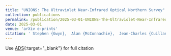 ```yaml
---
title: "UNIONS: The Ultraviolet Near-Infrared Optical Northern Survey"
collection: publications
permalink: /publication/2025-03-01-UNIONS-The-Ultraviolet-Near-Infrared-Optical-Northern-Survey
date: 2025-03-01
venue: 'arXiv e-prints'
citation: ' Stephen {Gwyn},  Alan {McConnachie},  Jean-Charles {Cuillandre},  Ken {Chambers},  Eugene {Magnier},  Michael {Hudson} et al.&quot;UNIONS: The Ultraviolet Near-Infrared Optical Northern Survey.&quot; arXiv e-prints, 2025.'
---
```

Use [ADS](https://ui.adsabs.harvard.edu/abs/2025arXiv250313783G){:target="_blank"} for full citation